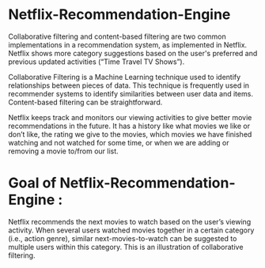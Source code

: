 # Netflix-Recommendation-Engine

Collaborative filtering and content-based filtering are two common implementations in a recommendation system, as implemented in Netflix. Netflix shows more category suggestions based on the user's preferred and previous updated activities (“Time Travel TV Shows”).

Collaborative Filtering is a Machine Learning technique used to identify relationships between pieces of data. This technique is frequently used in recommender systems to identify similarities between user data and items. Content-based filtering can be straightforward.

Netflix keeps track and monitors our viewing activities to give better movie recommendations in the future. It has a history like what movies we like or don’t like, the rating we give to the movies, which movies we have finished watching and not watched for some time, or when we are adding or removing a movie to/from our list.

# Goal of  Netflix-Recommendation-Engine :

Netflix recommends the next movies to watch based on the user’s viewing activity. When several users watched movies together in a certain category (i.e., action genre), similar next-movies-to-watch can be suggested to multiple users within this category. This is an illustration of collaborative filtering.
